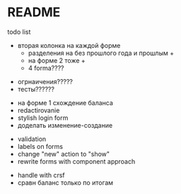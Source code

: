# README

todo list

+ вторая колонка на каждой форме
    + разделения на без прошлого года и прошлым + 
    + на форме 2 тоже +
    - 4 forma????
- огрнаичения?????
- тесты??????
+ на форме 1 схождение баланса
+ redactirovanie
+ stylish login form
+ доделать изменение-создание 
- validation
- labels on forms
- change "new" action to "show"
- rewrite forms with component approach
+ handle with crsf
+ сравн баланс только по итогам